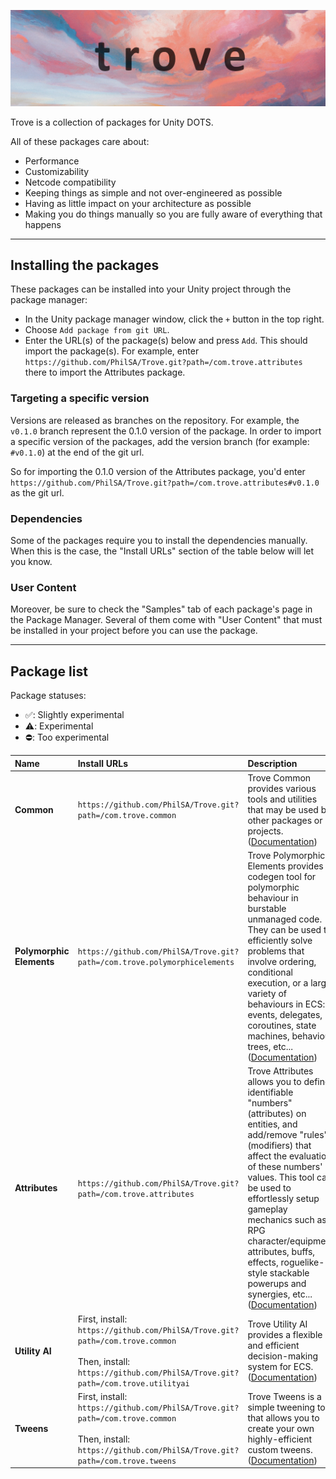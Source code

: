 ![](./trove_header.png)

Trove is a collection of packages for Unity DOTS.

All of these packages care about:
* Performance
* Customizability
* Netcode compatibility
* Keeping things as simple and not over-engineered as possible 
* Having as little impact on your architecture as possible
* Making you do things manually so you are fully aware of everything that happens

----------------------------

## Installing the packages

These packages can be installed into your Unity project through the package manager:
* In the Unity package manager window, click the `+` button in the top right.
* Choose `Add package from git URL`.
* Enter the URL(s) of the package(s) below and press `Add`. This should import the package(s). For example, enter `https://github.com/PhilSA/Trove.git?path=/com.trove.attributes` there to import the Attributes package.


### Targeting a specific version

Versions are released as branches on the repository. For example, the `v0.1.0` branch represent the 0.1.0 version of the package. In order to import a specific version of the packages, add the version branch (for example: `#v0.1.0`) at the end of the git url.

So for importing the 0.1.0 version of the Attributes package, you'd enter `https://github.com/PhilSA/Trove.git?path=/com.trove.attributes#v0.1.0` as the git url.


### Dependencies

Some of the packages require you to install the dependencies manually. When this is the case, the "Install URLs" section of the table below will let you know.


### User Content
Moreover, be sure to check the "Samples" tab of each package's page in the Package Manager. Several of them come with "User Content" that must be installed in your project before you can use the package.

----------------------------

## Package list

Package statuses:
* ✅: Slightly experimental
* ⚠️: Experimental
* ⛔: Too experimental


| **Name** | **Install URLs** | **Description** | **Status** |
| :--- | :--- | :--- | :--- |
| **Common** | `https://github.com/PhilSA/Trove.git?path=/com.trove.common` | Trove Common provides various tools and utilities that may be used by other packages or projects. <br> ([Documentation](./com.trove.common/Documentation~/index.md)) | ✅ |
| **Polymorphic Elements** | `https://github.com/PhilSA/Trove.git?path=/com.trove.polymorphicelements` | Trove Polymorphic Elements provides a codegen tool for polymorphic behaviour in burstable unmanaged code. They can be used to efficiently solve problems that involve ordering, conditional execution, or a large variety of behaviours in ECS: events, delegates, coroutines, state machines, behaviour trees, etc... <br> ([Documentation](./com.trove.polymorphicelements/Documentation~/index.md)) | ⚠️ |
| **Attributes** | `https://github.com/PhilSA/Trove.git?path=/com.trove.attributes` | Trove Attributes allows you to define identifiable "numbers" (attributes) on entities, and add/remove "rules" (modifiers) that affect the evaluation of these numbers' values. This tool can be used to effortlessly setup gameplay mechanics such as RPG character/equipment attributes, buffs, effects, roguelike-style stackable powerups and synergies, etc... <br> ([Documentation](./com.trove.attributes/Documentation~/index.md)) | ⚠️ |
| **Utility AI** | First, install: <br> `https://github.com/PhilSA/Trove.git?path=/com.trove.common` <br><br> Then, install: <br> `https://github.com/PhilSA/Trove.git?path=/com.trove.utilityai` | Trove Utility AI provides a flexible and efficient decision-making system for ECS. <br> ([Documentation](./com.trove.utilityai/Documentation~/index.md)) | ⚠️ |
| **Tweens** | First, install: <br> `https://github.com/PhilSA/Trove.git?path=/com.trove.common` <br><br> Then, install: <br> `https://github.com/PhilSA/Trove.git?path=/com.trove.tweens` | Trove Tweens is a simple tweening tool that allows you to create your own highly-efficient custom tweens. <br> ([Documentation](./com.trove.tweens/Documentation~/index.md)) | ⚠️ |
